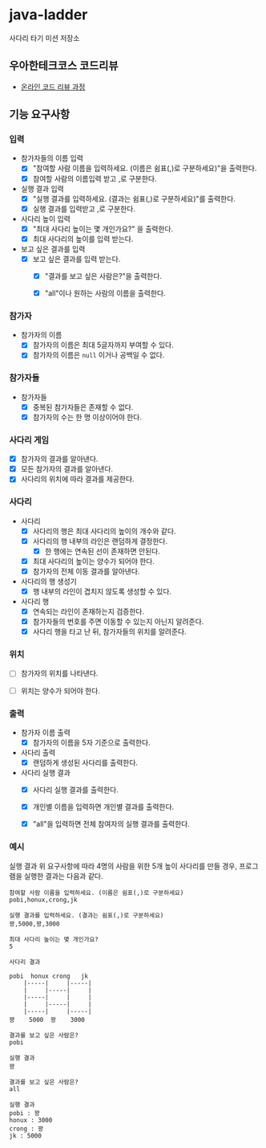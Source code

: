 # java-ladder

사다리 타기 미션 저장소

## 우아한테크코스 코드리뷰

- [온라인 코드 리뷰 과정](https://github.com/woowacourse/woowacourse-docs/blob/master/maincourse/README.md)

## 기능 요구사항

### 입력
- 참가자들의 이름 입력
  - [x] "참여할 사람 이름을 입력하세요. (이름은 쉼표(,)로 구분하세요)"을 출력한다.
  - [x] 참여할 사람의 이름입력 받고 ,로 구분한다.
- 실행 결과 입력
  - [x] "실행 결과를 입력하세요. (결과는 쉼표(,)로 구분하세요)"를 출력한다.
  - [x] 실행 결과를 입력받고 ,로 구분한다.
- 사다리 높이 입력
  - [x] "최대 사다리 높이는 몇 개인가요?" 을 출력한다.
  - [x]  최대 사다리의 높이를 입력 받는다.
- 보고 싶은 결과를 입력
  - [x] 보고 싶은 결과를 입력 받는다.
    - [x] "결과를 보고 싶은 사람은?"을 출력한다.
    - [x] "all"이나 원하는 사람의 이름을 출력한다.
  

### 참가자
- 참가자의 이름
  - [x] 참가자의 이름은 최대 5글자까지 부여할 수 있다.
  - [x] 참가자의 이름은 `null` 이거나 공백일 수 없다.

### 참가자들
- 참가자들
  - [x] 중복된 참가자들은 존재할 수 없다.
  - [x] 참가자의 수는 한 명 이상이어야 한다.

### 사다리 게임
- [x] 참가자의 결과를 알아낸다.
- [x] 모든 참가자의 결과를 알아낸다.
- [x] 사다리의 위치에 따라 결과를 제공한다.

### 사다리
- 사다리
  - [x] 사다리의 행은 최대 사다리의 높이의 개수와 같다.
  - [x] 사다리의 행 내부의 라인은 랜덤하게 결정한다.
    - [x] 한 행에는 연속된 선이 존재하면 안된다.
  - [x] 최대 사다리의 높이는 양수가 되어야 한다.
  - [x] 참가자의 전체 이동 결과를 알아낸다.

- 사다리의 행 생성기
  - [x] 행 내부의 라인이 겹치지 않도록 생성할 수 있다.

- 사다리 행
  - [x] 연속되는 라인이 존재하는지 검증한다.
  - [x] 참가자들의 번호를 주면 이동할 수 있는지 아닌지 알려준다.
  - [x] 사다리 행을 타고 난 뒤, 참가자들의 위치를 알려준다.

### 위치
- [ ] 참가자의 위치를 나타낸다.
- [ ] 위치는 양수가 되어야 한다.


### 출력
- 참가자 이름 출력
  - [x] 참가자의 이름을 5자 기준으로 출력한다.
- 사다리 출력
  - [x] 랜덤하게 생성된 사다리를 출력한다.
- 사다리 실행 결과
  - [x] 사다리 실행 결과를 출력한다.
  - [x] 개인별 이름을 입력하면 개인별 결과를 출력한다.
  - [x] "all"을 입력하면 전체 참여자의 실행 결과를 출력한다.


### 예시
실행 결과
위 요구사항에 따라 4명의 사람을 위한 5개 높이 사다리를 만들 경우, 프로그램을 실행한 결과는 다음과 같다.
```
참여할 사람 이름을 입력하세요. (이름은 쉼표(,)로 구분하세요)
pobi,honux,crong,jk

실행 결과를 입력하세요. (결과는 쉼표(,)로 구분하세요)
꽝,5000,꽝,3000

최대 사다리 높이는 몇 개인가요?
5

사다리 결과

pobi  honux crong   jk
    |-----|     |-----|
    |     |-----|     |
    |-----|     |     |
    |     |-----|     |
    |-----|     |-----|
꽝    5000  꽝    3000

결과를 보고 싶은 사람은?
pobi

실행 결과
꽝

결과를 보고 싶은 사람은?
all

실행 결과
pobi : 꽝
honux : 3000
crong : 꽝
jk : 5000

```
